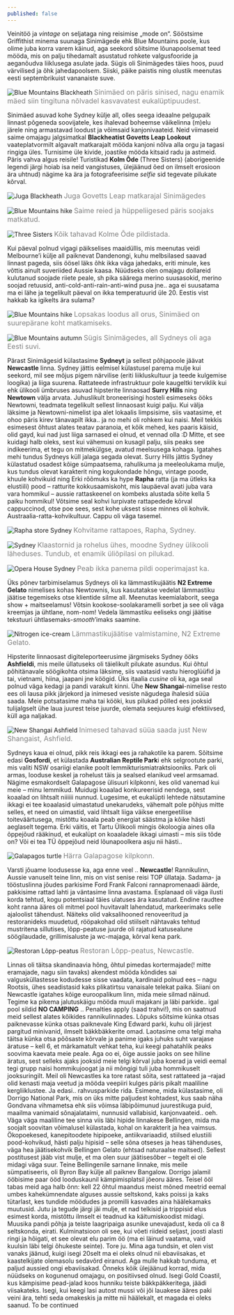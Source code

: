 ```yaml
---
published: false
---
```


Veinitöö ja _vintage_ on seljataga ning reisimise „mode on“. Sööstsime Griffithist minema suunaga Sinimägede ehk Blue Mountains poole, kus olime juba korra varem käinud, aga seekord sõitsime lõunapoolsemat teed mööda, mis on palju tihedamalt asustatud rohkete valgusfooride ja aeganõudva liiklusega asulate jada. Sügis oli Sinimägedes täies hoos, puud värvilised ja õhk jahedapoolsem. Siiski, päike paistis ning olustik meenutas eesti septembrikuist vananaiste suve. 

![Blue Mountains Blackheath](/images/blue_mnts_view.jpg "Blue Mountains Blackheath")
<font color="grey" size="3">Sinimäed on päris sinised, nagu enamik mäed siin tingituna nõlvadel kasvavatest eukalüptipuudest.</font>

Sinimäed asuvad kohe Sydney külje all, olles seega ideaalne pelgupaik linnast põgeneda soovijatele, kes ihalevad boheemse väikelinna (m)elu järele ning armastavad loodust ja võimsaid kanjonivaateid. Neid viimaseid saime omajagu jalgsimatkal **Blackheatist Govetts Leap Lookout** vaateplatvormilt algavalt matkarajalt mööda kanjoni nõlva alla orgu ja tagasi ringiga üles. Turnisime üle kivide, joastike mööda kitsaid radu ja astmeid. Päris vahva algus reisile! Turistikad **Kolm Õde** (Three Sisters) (aborigeenide legendi järgi hoiab isa neid vangistuses, ülejäänud õed on ilmselt erosioon ära uhtnud) nägime ka ära ja fotografeerisime _selfie_ sid tegevate pilukate kõrval. 

![Juga Blackheath](/images/blackheath_juga.jpg "Juga Blackheath")
<font color="grey" size="3">Juga Govetts Leap matkarajal Sinimägedes</font>

![Blue Mountains hike](/images/hike_bluemnts2.jpg "Blue Mountains hike")
<font color="grey" size="3">Saime reied ja hüppeliigesed päris soojaks matkatud.</font>

![Three Sisters](/images/three_sis.jpg "Three Sisters")
<font color="grey" size="3">Kõik tahavad Kolme Õde pildistada.</font>

Kui päeval polnud vigagi päikselises maaidüllis, mis meenutas veidi Melbourne’i külje all paiknevat Dandenongi, kuhu melbsilased saavad linnast pageda, siis öösel läks õhk ikka väga jahedaks, eriti minule, kes võttis ainult suveriided Aussie kaasa. Nüüdseks olen omajagu dollareid kulutanud soojade riiete peale, sh pika säärega merino suusasokid, merino soojad retuusid, anti-cold-anti-rain-anti-wind pusa jne.. aga ei suusatama ma ei lähe ja tegelikult päeval on ikka temperatuurid üle 20. Eestis vist hakkab ka igikelts ära sulama? 

![Blue Mountains hike](/images/hike_bluemnts.jpg "Blue Mountains hike")
<font color="grey" size="3">Lopsakas loodus all orus, Sinimäed on suurepärane koht matkamiseks.</font>

![Blue Mountains autumn](/images/sygis_sinimaed.jpg "Blue Mountains autumn")
<font color="grey" size="3">Sügis Sinimägedes, all Sydneys oli aga Eesti suvi.</font>

Pärast Sinimägesid külastasime **Sydneyt** ja sellest põhjapoole jäävat **Newcastle** linna. Sydney jättis eelmisel külastusel parema mulje kui seekord, mil see mõjus pigem närvilise (eriti liikluskultuur ja teede kulgemise loogika) ja liiga suurena. Rattateede infrastruktuur pole kaugeltki terviklik kui ehk ülikooli ümbruses asuvad hipsterite linnaosad **Surry Hills** ning **Newtown** välja arvata. Juhuslikult broneerisingi hosteli esimeseks ööks Newtowni, teadmata tegelikult sellest linnaosast kuigi palju. Kui välja läksime ja Newtowni-nimelist ipa alet lokaalis limpsisime, siis vaatasime, et ohoo päris kirev tänavapilt ikka.. ja no mehi oli rohkem kui naisi. Meil tekkis esimesest õhtust alates teatav paranoia, et kõik mehed, kes paaris käisid, olid gayd, kui nad just liiga sarnased ei olnud, et vennad olla :D Mitte, et see kuidagi halb oleks, sest kui vähemusi on kusagil palju, siis peaks see indikeerima, et tegu on mitmekülgse, avatud meelsusega kohaga. Igatahes mehi tundus Sydneys küll jalaga segada olevat. Surry Hills jättis Sydney külastatud osadest kõige sümpaatsema, rahulikuma ja meeleolukama mulje, kus tundus olevat karakterit ning kogukondade hõngu, vintage poode, khuule kohvikuid ning Erki rõõmuks ka hype **Rapha** ratta (ja ma ütleks ka elustiili) pood – ratturite kokkusaamiskoht, mis laupäeval avati juba vara vara hommikul – aussie rattaskeenel on kombeks alustada sõite kella 5 paiku hommikul! Võtsime seal kohvi lurpivate rattapedede kõrval cappuccinod, otse poe sees, sest kohe uksest sisse minnes oli kohvik. Austraalia-ratta-kohvikultuur. Cappu oli väga tasemel. 

![Rapha store Sydney](/images/rapha.jpg "Rapha store Sydney")
<font color="grey" size="3">Kohvitame rattapoes, Rapha, Sydney.</font>

![Sydney](/images/sydney_class.jpg "Sydney")
<font color="grey" size="3">Klaastornid ja rohelus ühes, moodne Sydney ülikooli läheduses. Tundub, et enamik üliõpilasi on pilukad.</font>

![Opera House Sydney](/images/operahouse.jpg "Opera House Sydney")
<font color="grey" size="3">Peab ikka panema pildi ooperimajast ka.</font>

Üks põnev tarbimiselamus Sydneys oli ka lämmastikujäätis **N2 Extreme Gelato** nimelises kohas Newtownis, kus kasutatakse vedelat lämmastiku jäätise tegemiseks otse klientide silme all. Meenutas keemialaborit, seega show + maitseelamus! Võtsin kookose-soolakaramelli sorbet ja see oli väga kreemjas ja ühtlane, nom-nom! Vedela lämmastiku eeliseks ongi jäätise tekstuuri ühtlasemaks-_smooth_’imaks saamine.

![Nitrogen ice-cream](/images/n2.jpg "Nitrogen ice-cream")
<font color="grey" size="3">Lämmastikujäätise valmistamine, N2 Extreme Gelato.</font>

Hipsterite linnaosast digiteleporteerusime järgmiseks Sydney ööks **Ashfieldi**, mis meile üllatuseks oli täielikult pilukate asundus. Kui õhtul põhitänavale söögikohta otsima läksime, siis vaatasid vastu hieroglüüfid ja tai, vietnami, hiina, jaapani jne köögid. Üks itaalia _cusine_ oli ka, aga seal polnud väga kedagi ja pandi varakult kinni. Ühe **New Shangai**-nimelise resto ees oli lausa pikk järjekord ja inimesed vesiste nägudega ihalesid süüa saada. Meie potsatasime maha tai kööki, kus pilukad põlled ees jooksid tulijalgselt ühe laua juurest teise juurde, olemata seejuures kuigi efektiivsed, küll aga naljakad. 

![New Shangai Ashfield](/images/new_shangai.jpg "New Shangai Ashfield")
<font color="grey" size="3">Inimesed tahavad süüa saada just New Shangaist, Ashfield.</font>

Sydneys kaua ei olnud, pikk reis ikkagi ees ja rahakotile ka parem. Sõitsime edasi **Gosfordi**, et külastada **Australian Reptile Park**i ehk selgrootute parki, mis valiti NSW osariigi elanike poolt lemmikturismiatraktsiooniks. Park oli armas, looduse keskel ja rohelust täis ja sealsed elanikud veel armsamad. Nägime esmakordselt Galapagose ülisuuri kilpkonni, kes olid vanemad kui meie – minu lemmikud. Muidugi koaalad konkureerisid nendega, sest koaalad on lihtsalt niiiiii nunnud. Lugesime, et eukalüpti lehtede nätsutamine ikkagi ei tee koaalasid uimastatud unekarudeks, vähemalt pole põhjus mitte selles, et need on uimastid, vaid lihtsalt liiga väikse energeetilise toiteväärtusega, mistõttu koaala peab energiat säästma ja kõike hästi aeglaselt tegema. Erki väitis, et Tartu Ülikooli mingis ökoloogia aines olla õppejõud rääkinud, et eukalüpt on koaaladele ikkagi uimasti – mis siis tõde on? Või ei tea TÜ õppejõud neid lõunapoolkera asju nii hästi..

![Galapagos turtle](/images/galapagos_turtle.jpg "Galapagos turtle")
<font color="grey" size="3">Härra Galapagose kilpkonn.</font>

Varsti jõuame loodusesse ka, aga enne veel .. **Newcastle**! Rannikulinn, Aussie vanuselt teine linn,  mis on vist senise reisi TOP üllataja. Sadama- ja tööstuslinna jõudes parkisime Ford Frank Falconi rannapromenaadi äärde, pakkisime rattad lahti ja väntasime linna avastama. Esplanaad oli väga ilusti korda tehtud, kogu potentsiaal täies ulatuses ära kasutatud. Endine raudtee koht ranna ääres oli mitmel pool huvitavalt lahendatud, markeerimaks selle ajaloolist tähendust. Näiteks olid vaksalihooned renoveeritud ja restoranideks muudetud, rööpakohad olid stiilselt nähtavaks tehtud mustritena sillutises, lõpp-peatuse juurde oli rajatud katusealune söögilaudade, grillimisaluste ja wc-majaga, kõrval kena park. 

![Restoran Lõpp-peatus](/images/cooking_newcastle.jpg "Restoran Lõpp-peatus")
<font color="grey" size="3">Restoran Lõpp-peatus, Newcastle. </font>

Linnas oli täitsa skandinaavia hõng, õhtul pimedas kortermajade(! mitte eramajade, nagu siin tavaks) akendest mööda kõndides sai valgusküllastesse kodudesse sisse vaadata, kardinaid polnud ees – nagu Rootsis, ühes seadistasid kaks plikatirtsu vanaisale telekat paika. Siiani on Newcastle igatahes kõige euroopalikum linn, mida meie silmad näinud. Tegime ka pikema jalutuskäigu mööda muuli majakani ja läbi parkide.. igal pool sildid **NO CAMPING** .. Penalties apply (saad trahvi!), mis on saatnud meid sellest alates kõikides rannikulinnades. Lõpuks sõitsime künka otsas paiknevasse künka otsas paiknevale King Edward parki, kuhu oli järjest pargitud minivanid, ilmselt bäkkbäkkerite omad. Laotasime oma telgi maha  täitsa künka otsa põõsaste kõrvale ja panime igaks juhuks suht varajase äratuse – kell 6, et märkamatult vehkat teha, kui keegi pahatahlik peaks soovima kaevata meie peale. Aga oo ei, õige aussie jaoks on see hiline äratus, sest selleks ajaks jooksid meie telgi kõrval juba koerad ja veidi eemal tegi grupp naisi hommikujoogat ja nii mõngigi tuli juba hommikuselt jooksuringilt. Meil oli Newcastles ka tore ratast sõita, sest rattateed ja –rajad olid kenasti maja veetud ja mööda veepiiri kulges päris pikalt maaliline kergliiklustee. 
Ja edasi.. rahvusparkide rida. Esimene, mida külastasime, oli Dorrigo National Park, mis on üks mitte paljudest kohtadest, kus saab näha Gondvana vihmametsa ehk siis võimsa läbipõimunud juurestikuga puid, maailma vanimaid sõnajalataimi, nunnusid vallabisid, kanjonvaateid.. oeh. Väga väga maaliline tee sinna viis läbi hipide linnakese Bellingen, mida ma soojalt soovitan võimalusel külastada, kohal on karakterit ja hea vaimsus. Ökopoekesed, kanepitoodete hipipoeke, antiikvariaadid, stiilsed elustiili pood-kohvikud, hästi palju hipisid – selle sõna otseses ja heas tähenduses, väga hea jäätisekohvik Bellingen Gelato (ehtsad naturaalse maitsed). Sellest postitusest jääb vist mulje, et ma olen suur jäätisesõber – tegelt ei ole midagi väga suur. Teine Bellingenile sarnane linnake, mis meile sümpatiseeris, oli Byron Bay külje all paiknev Bangalow. 
Dorrigo jalamil ööbisime paar ööd looduskaunil kämpimisplatsil jõeoru ääres. Teisel ööl tabas meid aga halb õnn: kell 22 õhtul maandus meist mõned meetrid eemal umbes kahekümnendate alguses aussie seltskond, kaks poissi ja kaks tütarlast, kes tundide möödudes ja promilli kasvades aina häälekamaks muutusid. Jutu ja tegude järgi jäi mulje, et nad telkisid ja trippisid elus esimest korda, mistõttu ilmselt ei teadnud ka käitumiskoodist midagi. Muusika pandi põhja ja teiste laagripaiga asunike unevajadust, keda oli ca 8 seltskonda, eirati. Kulminatsioon oli see, kui võeti riideid seljast, joosti alasti ringi ja hõigati, et see olevat elu parim öö (ma ei läinud vaatama, vaid kuulsin läbi telgi õhukeste seinte). Tore ju. Mina aga tundsin, et olen vist vanaks jäänud, kuigi isegi 20selt ma ei oleks olnud nii ebaviisakas, et kaastelkijate olemasolu sedavõrd eiranud. Aga mulle hakkab tunduma, et paljud aussied ongi ebaviisakad. Õnneks kõik ülejäänud korrad, mida nüüdseks on kogunenud omajagu, on positiivsed olnud. Isegi Gold Coastil, kus kämpisime pead-jalad koos hunniku teiste bäkkpäkkeritega, jäädi viisakateks. Isegi, kui keegi lasi autost mussi või jõi lauakese ääres paki veini ära, tehti seda omakeskis ja mitte nii häälekalt, et magada ei oleks saanud. 
To be continued
